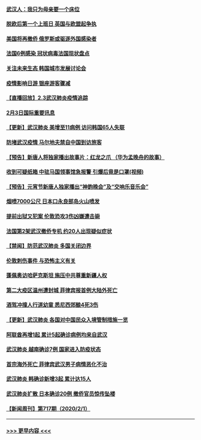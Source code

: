 #### [武汉人：我只为母亲要一个床位](../pages/prog202/a102768250.md?t=02040501) 
#### [脱欧后第一个上班日 英国与欧盟起争执](../pages/prog202/a102768252.md?t=02040501) 
#### [美国将再撤侨 俄罗斯或驱逐外国感染者](../pages/prog202/a102768247.md?t=02040501) 
#### [法国6例感染 冠状病毒法国现状盘点](../pages/prog202/a102768157.md?t=02040501) 
#### [关注未来生态 韩国城市发展讨论会](../pages/prog202/a102768153.md?t=02040501) 
#### [疫情影响日游 银座游客骤减](../pages/prog202/a102768160.md?t=02040501) 
#### [【直播回放】2.3武汉肺炎疫情追踪](../pages/prog202/a102768128.md?t=02040501) 
#### [2月3日国际重要讯息](../pages/prog202/a102767896.md?t=02040501) 
#### [【更新】武汉肺炎 美增至11病例 访问韩国65人失联](../pages/prog202/a102758911.md?t=02040501) 
#### [防堵武汉疫情 马尔地夫禁自中国到访旅客](../pages/prog202/a102767847.md?t=02040501) 
#### [【预告】新唐人将独家播出故事片：红龙之爪 （华为孟晚舟的故事）](../pages/prog202/a102767728.md?t=02040501) 
#### [收到可疑纸箱 中驻马国领事馆急报警 引爆后竟是口罩(视频)](../pages/prog202/a102767695.md?t=02040501) 
#### [【预告】元宵节新唐人独家播出“神韵晚会”及“交响乐音乐会”](../pages/prog202/a102767674.md?t=02040501) 
#### [烟喷7000公尺 日本口永良部岛火山喷发](../pages/prog202/a102767687.md?t=02040501) 
#### [提前出狱又犯案 伦敦恐攻3伤凶嫌遭击毙](../pages/prog202/a102767635.md?t=02040501) 
#### [法国第2架武汉撤侨专机 约20人出现疑似症状](../pages/prog202/a102767617.md?t=02040501) 
#### [【禁闻】防范武汉肺炎  多国关闭边界](../pages/prog202/a102767542.md?t=02040501) 
#### [伦敦刺伤事件 与恐怖主义有关](../pages/prog202/a102767509.md?t=02040501) 
#### [蓬佩奥访哈萨克斯坦 施压中共尊重新疆人权](../pages/prog202/a102767395.md?t=02040501) 
#### [第二大疫区温州遭封城 菲律宾报首例大陆外死亡](../pages/prog202/a102767388.md?t=02040501) 
#### [酒驾冲撞人行道幼童 悉尼西郊酿4死3伤](../pages/prog202/a102767238.md?t=02040501) 
#### [【更新】武汉肺炎 各国对中国民众入境管制措施一览](../pages/prog202/a102767170.md?t=02040501) 
#### [阿联酋再增1起 累计5起确诊病例均来自武汉](../pages/prog202/a102767207.md?t=02040501) 
#### [武汉肺炎 越南确诊7例 国家进入防疫状态](../pages/prog202/a102767186.md?t=02040501) 
#### [首宗海外死亡 菲律宾武汉男子病情恶化不治](../pages/prog202/a102767150.md?t=02040501) 
#### [武汉肺炎 韩确诊新增3起 累计达15人](../pages/prog202/a102767132.md?t=02040501) 
#### [武汉肺炎扩散 日本确诊20例 撤侨官员惊传坠楼](../pages/prog202/a102767109.md?t=02040501) 
#### [【新闻周刊】第717期（2020/2/1）](../pages/prog202/a102767114.md?t=02040501) 

----
#### [ >>> 更早内容 <<< ](../indexes/prog202-earlier.md)
